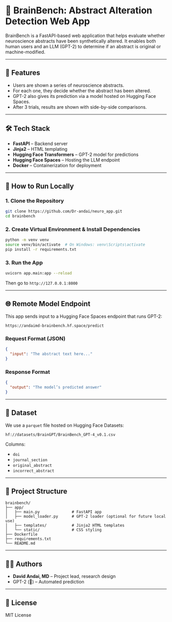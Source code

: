 # 🧠 BrainBench: Abstract Alteration Detection Web App

BrainBench is a FastAPI-based web application that helps evaluate whether neuroscience abstracts have been synthetically altered. It enables both human users and an LLM (GPT-2) to determine if an abstract is original or machine-modified.

---

## 🚀 Features

- Users are shown a series of neuroscience abstracts.
- For each one, they decide whether the abstract has been altered.
- GPT-2 also gives its prediction via a model hosted on Hugging Face Spaces.
- After 3 trials, results are shown with side-by-side comparisons.

---

## 🛠 Tech Stack

- **FastAPI** – Backend server
- **Jinja2** – HTML templating
- **Hugging Face Transformers** – GPT-2 model for predictions
- **Hugging Face Spaces** – Hosting the LLM endpoint
- **Docker** – Containerization for deployment

---

## 🧪 How to Run Locally

### 1. Clone the Repository

```bash
git clone https://github.com/Dr-andai/neuro_app.git
cd brainbench
```

### 2. Create Virtual Environment & Install Dependencies

```bash
python -m venv venv
source venv/bin/activate  # On Windows: venv\Scripts\activate
pip install -r requirements.txt
```

### 3. Run the App

```bash
uvicorn app.main:app --reload
```

Then go to `http://127.0.0.1:8000`

---

## 🌐 Remote Model Endpoint

This app sends input to a Hugging Face Spaces endpoint that runs GPT-2:

```
https://andaimd-brainbench.hf.space/predict
```

### Request Format (JSON)

```json
{
  "input": "The abstract text here..."
}
```

### Response Format

```json
{
  "output": "The model’s predicted answer"
}
```

---

## 🧪 Dataset

We use a `parquet` file hosted on Hugging Face Datasets:
```
hf://datasets/BrainGPT/BrainBench_GPT-4_v0.1.csv
```

Columns:
- `doi`
- `journal_section`
- `original_abstract`
- `incorrect_abstract`

---

## 📁 Project Structure

```
brainbench/
├── app/
│   ├── main.py              # FastAPI app
│   ├── model_loader.py      # GPT-2 loader (optional for future local use)
│   ├── templates/           # Jinja2 HTML templates
│   └── static/              # CSS styling
├── Dockerfile
├── requirements.txt
└── README.md
```

---

## 🧑‍🔬 Authors

- **David Andai, MD** – Project lead, research design
- GPT-2 (🤖) – Automated prediction

---

## 📜 License

MIT License